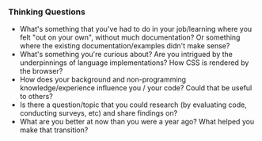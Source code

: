 ### Thinking Questions

* What's something that you've had to do in your job/learning where you felt "out on your own", without much documentation? Or something where the existing documentation/examples didn't make sense?
* What's something you're curious about? Are you intrigued by the underpinnings of language implementations? How CSS is rendered by the browser?
* How does your background and non-programming knowledge/experience influence you / your code? Could that be useful to others?
* Is there a question/topic that you could research (by evaluating code, conducting surveys, etc) and share findings on?
* What are you better at now than you were a year ago? What helped you make that transition?
